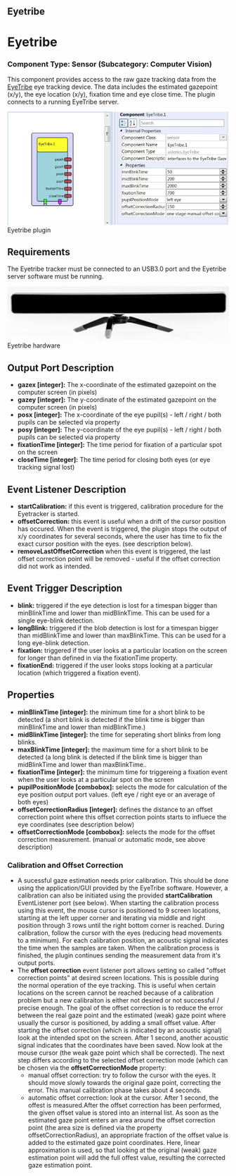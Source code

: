 ##

## Eyetribe

# Eyetribe

### Component Type: Sensor (Subcategory: Computer Vision)

This component provides access to the raw gaze tracking data from the [EyeTribe](https://theeyetribe.com/) eye tracking device. The data includes the estimated gazepoint (x/y), the eye location (x/y), fixation time and eye close time. The plugin connects to a running EyeTribe server.

![Screenshot: Eyetribe plugin](./img/Eyetribe.jpg "Screenshot: Eyetribe plugin")  
Eyetribe plugin

## Requirements

The Eyetribe tracker must be connected to an USB3.0 port and the Eyetribe server software must be running.

![Screenshot: Eyetribe hardware](./img/Eyetribe_hw.png "Screenshot: Eyetribe hardware")  
Eyetribe hardware

## Output Port Description

- **gazex \[integer\]:** The x-coordinate of the estimated gazepoint on the computer screen (in pixels)
- **gazey \[integer\]:** The y-coordinate of the estimated gazepoint on the computer screen (in pixels)
- **posx \[integer\]:** The x-coordinate of the eye pupil(s) - left / right / both pupils can be selected via property
- **posy \[integer\]:** The y-coordinate of the eye pupil(s) - left / right / both pupils can be selected via property
- **fixationTime \[integer\]:** The time period for fixation of a particular spot on the screen
- **closeTime \[integer\]:** The time period for closing both eyes (or eye tracking signal lost)

## Event Listener Description

- **startCalibration:** if this event is triggered, calibration procedure for the Eyetracker is started.
- **offsetCorrection:** this event is useful when a drift of the cursor position has occured. When the event is triggered, the plugin stops the output of x/y coordinates for several seconds, where the user has time to fix the exact cursor position with the eyes. (see description below).
- **removeLastOffsetCorrection** when this event is triggered, the last offset correction point will be removed - useful if the offset correction did not work as intended.

## Event Trigger Description

- **blink:** triggered if the eye detection is lost for a timespan bigger than minBlinkTime and lower than midBlinkTime. This can be used for a single eye-blink detection.
- **longBlink:** triggered if the blob detection is lost for a timespan bigger than midBlinkTime and lower than maxBlinkTime. This can be used for a long eye-blink detection.
- **fixation:** triggered if the user looks at a particular location on the screen for longer than defined in via the fixationTime property.
- **fixationEnd:** triggered if the user looks stops looking at a particular location (which triggered a fixation event).

## Properties

- **minBlinkTime \[integer\]:** the minimum time for a short blink to be detected (a short blink is detected if the blink time is bigger than minBlinkTime and lower than midBlinkTime.)
- **midBlinkTime \[integer\]:** the time for seperating short blinks from long blinks.
- **maxBlinkTime \[integer\]:** the maximum time for a short blink to be detected (a long blink is detected if the blink time is bigger than midBlinkTime and lower than maxBlinkTime..
- **fixationTime \[integer\]:** the minimum time for triggereing a fixation event when the user looks at a particular spot on the screen
- **pupilPositionMode \[combobox\]:** selects the mode for calculation of the eye position output port values. (left eye / right eye or an average of both eyes)
- **offsetCorrectionRadius \[integer\]:** defines the distance to an offset correction point where this offset correction points starts to influece the eye coordinates (see description below)
- **offsetCorrectionMode \[combobox\]:** selects the mode for the offset correction measurement. (manual or automatic mode, see above description)

### Calibration and Offset Correction

- A sucessful gaze estimation needs prior calibration. This should be done using the application/GUI provided by the EyeTribe software. However, a calibration can also be initiated using the provided **startCalibration** EventListener port (see below). When starting the calibration process using this event, the mouse cursor is positioned to 9 screen locations, starting at the left upper corner and iterating via middle and right position through 3 rows until the right bottom corner is reached. During calibration, follow the cursor with the eyes (reducing head movements to a minimum). For each calibration position, an acoustic signal indicates the time when the samples are taken. When the calibration process is finished, the plugin continues sending the measurement data from it's output ports.
- The **offset correction** event listener port allows setting so called "offset correction points" at desired screen locations. This is possible during the normal operation of the eye tracking. This is useful when certain locations on the screen cannot be reached because of a calibration problem but a new calibraiton is either not desired or not successful / precise enough. The goal of the offset correction is to reduce the error between the real gaze point and the estimated (weak) gaze point where usually the cursor is positioned, by adding a small offset value. After starting the offset correction (which is indicated by an acoustic signal) look at the intended spot on the screen. After 1 second, another acoustic signal indicates that the coordinates have been saved. Now look at the mouse cursor (the weak gaze point which shall be corrected). The next step differs according to the selected offset correction mode (which can be chosen via the **offsetCorrectionMode** property:
  - manual offset correction: try to follow the cursor with the eyes. It should move slowly towards the original gaze point, correcting the error. This manual calibration phase takes about 4 seconds.
  - automatic offset correction: look at the cursor. After 1 second, the offest is measured.After the offset correction has been performed, the given offset value is stored into an internal list. As soon as the estimated gaze point enters an area around the offset correction point (the area size is defined via the property offsetCorrectionRadius), an appropriate fraction of the offset value is added to the estimated gaze point coordinates. Here, linear approximation is used, so that looking at the original (weak) gaze estimation point will add the full offest value, resulting the corrected gaze estimation point.
